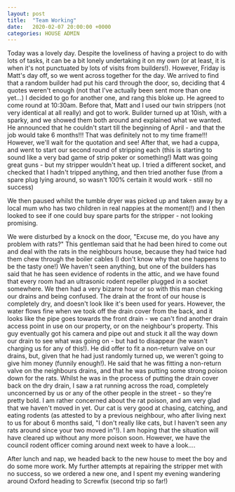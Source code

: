 ```yaml
---
layout: post
title:  "Team Working"
date:   2020-02-07 20:00:00 +0000
categories: HOUSE ADMIN
---
```


Today was a lovely day. Despite the loveliness of having a project to do with lots of tasks, it can be a bit lonely undertaking it
on my own (or at least, it is when it's not punctuated by lots of visits from builders!).  However, Friday is Matt's day off, so
we went across together for the day.
We arrived to find that a random builder had put his card through the door, so, deciding that 4 quotes weren't enough (not that I've actually
been sent more than one yet...) I decided to go for another one, and rang this bloke up.  He agreed to come round at 10:30am.
Before that, Matt and I used our twin strippers (not very identical at all really) and got to work.
Builder turned up at 10ish, with a sparky, and we showed them both around and explained what we wanted. He announced that he couldn't
start till the beginning of April - and that the job would take 6 months!!!  That was definitely not to my time frame!!!  However,
we'll wait for the quotation and see!
After that, we had a cuppa, and went to start our second round of stripping each (this is starting to sound like a very bad game of
strip poker or something!)  Matt was going great guns - but my stripper wouldn't heat up.  I tried a different socket, and checked that
I hadn't tripped anything, and then tried another fuse (from a spare plug lying around, so wasn't 100% certain it would work - still no success)

We then paused whilst the tumble dryer was picked up and taken away by a local mum who has two children in real nappies at the moment(!)
and I then looked to see if one could buy spare parts for the stripper - not looking promising.

We were disturbed by a knock on the door, "Excuse me, do you have any problem with rats?"  This gentleman said that he had been
hired to come out and deal with the rats in the neighbours house, because they had twice had them chew through the boiler cables 
(I don't know why that one happens to be the tasty one!)  We haven't seen anything, but one of the builders has said that he has
seen evidence of rodents in the attic, and we have found that every room had an ultrasonic rodent repeller plugged in a socket somewhere.
We then had a very bizarre hour or so with this man checking our drains and being confused.  The drain at the front of our house
is completely dry, and doesn't look like it's been used for years.  However, the water flows fine when we took off the drain cover
from the back, and it looks like the pipe goes towards the front drain - we can't find another drain access point in use on our property,
or on the neighbour's property. This guy eventually got his camera and pipe out and stuck it all the way down our drain to see what
was going on - but had to disappear (he wasn't charging us for any of this!).  He did offer to fit a non-return valve on our drains,
but, given that he had just randomly turned up, we weren't going to give him money (funnily enough!).  He said that he was fitting
a non-return valve on the neighbours drains, and that he was putting some strong poison down for the rats.  Whilst he was
in the process of putting the drain cover back on the dry drain, I saw a rat running across the road, completely unconcerned by
us or any of the other people in the street - so they're pretty bold.
I am rather concerned about the rat poison, and am very glad that we haven't moved in yet.  Our cat is very good at chasing, catching,
and eating rodents (as attested to by a previous neighbour, who after living next to us for about 6 months said, "I don't really like cats,
but I haven't seen any rats around since your two moved in"!).  I am hoping that the situation will have cleared up without 
any more poison soon. However, we have the council rodent officer coming around next week to have a look....

After lunch and nap, we headed back to the new house to meet the boy and do some more work.  My further attempts at repairing the
stripper met with no success, so we ordered a new one, and I spent my evening wandering around Oxford heading to Screwfix (second trip so far!)

